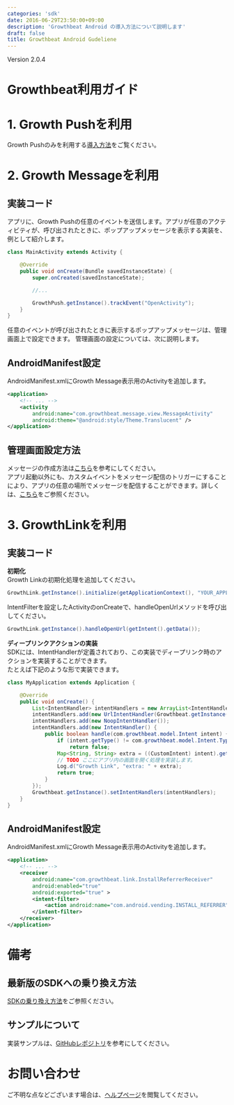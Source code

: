 ```yaml
---
categories: 'sdk'
date: 2016-06-29T23:50:00+09:00
description: 'Growthbeat Android の導入方法について説明します'
draft: false
title: Growthbeat Android Gudeliene
---
```


Version 2.0.4  
# Growthbeat利用ガイド  
# 1. Growth Pushを利用  
Growth Pushのみを利用する[導入方法](/sdk/android/guide)をご覧ください。
# 2. Growth Messageを利用  
## 実装コード  
アプリに、Growth Pushの任意のイベントを送信します。アプリが任意のアクティビティが、呼び出されたときに、ポップアップメッセージを表示する実装を、例として紹介します。  

```java
class MainActivity extends Activity {

    @Override
    public void onCreate(Bundle savedInstanceState) {
        super.onCreated(savedInstanceState);

        //...

        GrowthPush.getInstance().trackEvent("OpenActivity");
    }
}
```  
任意のイベントが呼び出されたときに表示するポップアップメッセージは、管理画面上で設定できます。  管理画面の設定については、次に説明します。  

## AndroidManifest設定  
AndroidManifest.xmlにGrowth Message表示用のActivityを追加します。

```xml
<application>
    <!-- ... -->
    <activity
        android:name="com.growthbeat.message.view.MessageActivity"
        android:theme="@android:style/Theme.Translucent" />
</application>
```  
## 管理画面設定方法
メッセージの作成方法は[こちら](/manual/growthmessage/#配信作成)を参考にしてください。  
アプリ起動以外にも、カスタムイベントをメッセージ配信のトリガーにすることにより、アプリの任意の場所でメッセージを配信することができます。詳しくは、[こちら](/sdk/android/reference/#カスタムイベント送信)をご参照ください。  
# 3. GrowthLinkを利用  
## 実装コード  
**初期化**  
Growth Linkの初期化処理を追加してください。

```java
GrowthLink.getInstance().initialize(getApplicationContext(), "YOUR_APPLICATION_ID", "YOUR_CREDENTIAL_ID");
```  
IntentFilterを設定したActivityのonCreateで、handleOpenUrlメソッドを呼び出してください。

```java
GrowthLink.getInstance().handleOpenUrl(getIntent().getData());
```  
**ディープリンクアクションの実装**  
SDKには、IntentHandlerが定義されており、この実装でディープリンク時のアクションを実装することができます。  
たとえば下記のような形で実装できます。  

```java
class MyApplication extends Application {

    @Override
    public void onCreate() {
        List<IntentHandler> intentHandlers = new ArrayList<IntentHandler>();
        intentHandlers.add(new UrlIntentHandler(Growthbeat.getInstance().getContext()));
        intentHandlers.add(new NoopIntentHandler());
        intentHandlers.add(new IntentHandler() {
            public boolean handle(com.growthbeat.model.Intent intent) {
                if (intent.getType() != com.growthbeat.model.Intent.Type.custom)
                    return false;
                Map<String, String> extra = ((CustomIntent) intent).getExtra();
                // TODO ここにアプリ内の画面を開く処理を実装します。
                Log.d("Growth Link", "extra: " + extra);
                return true;
            }
        });
        Growthbeat.getInstance().setIntentHandlers(intentHandlers);
    }
}
```   
## AndroidManifest設定  
AndroidManifest.xmlにGrowth Message表示用のActivityを追加します。

```xml
<application>
    <!-- ... -->
    <receiver
        android:name="com.growthbeat.link.InstallReferrerReceiver"
        android:enabled="true"
        android:exported="true" >
        <intent-filter>
            <action android:name="com.android.vending.INSTALL_REFERRER" />
        </intent-filter>
    </receiver>
</application>
```   
# 備考  
## 最新版のSDKへの乗り換え方法  
[SDKの乗り換え方法](/sdk/android/migrate)をご参照ください。  
## サンプルについて  
実装サンプルは、[GitHubレポジトリ](https://github.com/growthbeat/growthbeat-android)を参考にしてください。  
# お問い合わせ  
ご不明な点などございます場合は、[ヘルプページ](http://faq.growthbeat.com/)を閲覧してください。  
